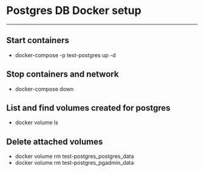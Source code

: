 # Postgres DB Docker setup
---
## Start containers
  - docker-compose -p test-postgres up -d
  
## Stop containers and network
  - docker-compose down


## List and find volumes created for postgres
  - docker volume ls

## Delete attached volumes
  - docker volume rm test-postgres_postgres_data
  - docker volume rm test-postgres_pgadmin_data
